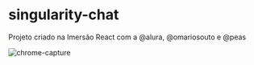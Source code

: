 # singularity-chat
Projeto criado na Imersão React com a @alura, @omariosouto e @peas

![chrome-capture](https://user-images.githubusercontent.com/38511541/151728251-eae6912e-39d7-4cdb-bbc6-e4ca3e264e31.gif)
